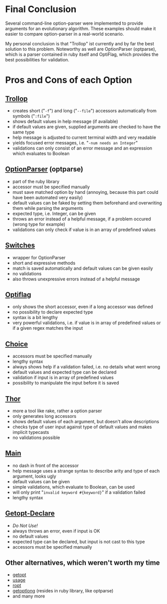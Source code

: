 Final Conclusion
================

Several command-line option-parser were implemented to provide arguments for an evolutionary algorithm.
These examples should make it easier to compare option-parser in a real-world scenario.

My personal conclusion is that "Trollop" ist currently and by far the best solution to this problem.
Noteworthy as well are OptionParser (optparse), which is a parser contained in ruby itself and OptiFlag, which provides the best possibilities for validation.

Pros and Cons of each Option
============================

[Trollop](http://trollop.rubyforge.org/)
----------------------------------------

  - creates short ("`-f`") and long ("`--file`") accessors automatically from symbols ("`:file`")
  - shows default values in help message (if available)
  - if default values are given, supplied arguments are checked to have the same type
  - help message is adjusted to current terminal width and very readable
  - yields focused error messages, i.e. "`-num needs an Integer`"
  - validations can only consist of an error message and an expression which evaluates to Boolean

[OptionParser](http://www.ruby-doc.org/stdlib/libdoc/optparse/rdoc/classes/OptionParser.html) (optparse)
--------------------------------------------------------------------------------------------------------

  - part of the ruby library
  - accessor must be specified manually
  - must save matched option by hand (annoying, because this part could have been automated very easily)
  - default values can be faked by setting them beforehand and overwriting them while parsing the arguments
  - expected type, i.e. Integer, can be given
  - throws an error instead of a helpful message, if a problem occured (wrong type for example)
  - validations can only check if value is in an array of predefined values
  
[Switches](https://github.com/thoran/switches)
----------------------------------------------

  - wrapper for OptionParser
  - short and expressive methods
  - match is saved automatically and default values can be given easily
  - no validations
  - also throws unexpressive errors instead of a helpful message

[Optiflag](http://optiflag.rubyforge.org/quick.html)
----------------------------------------------------

  - only shows the short accessor, even if a long accessor was defined
  - no possibility to declare expected type
  - syntax is a bit lengthy
  - very powerful validations, i.e. if value is in array of predefined values or if a given regex matches the input

[Choice](http://choice.rubyforge.org/)
--------------------------------------

  - accessors must be specified manually
  - lengthy syntax
  - always shows help if a validation failed, i.e. no details what went wrong
  - default values and expected type can be declared
  - validation if input is in array of predefined values
  - possibility to manipulate the input before it is saved
  
[Thor](https://github.com/wycats/thor)
--------------------------------------

  - more a tool like rake, rather a option parser
  - only generates long accessors
  - shows default values of each argument, but doesn't allow descriptions
  - checks type of user input against type of default values and makes implicit typecasts
  - no validations possible
  
[Main](https://github.com/ahoward/main)
---------------------------------------

  - no dash in front of the accessor
  - help message uses a strange syntax to describe arity and type of each argument, looks ugly
  - default values can be given
  - simple validations, which evaluate to Boolean, can be used
  - will only print "`invalid keyword #{keyword}`" if a validation failed
  - lengthy syntax

[Getopt-Declare](http://getoptdeclare.rubyforge.org/)
-----------------------------------------------------

  - _Do Not Use!_
  - always throws an error, even if input is OK
  - no default values
  - expected type can be declared, but input is not cast to this type
  - accessors must be specified manually

Other alternatives, which weren't worth my time
-----------------------------------------------

  - [getopt](https://github.com/djberg96/getopt)
  - [usage](http://rubydoc.info/gems/usage/0.0.4/frames)
  - [ropt](http://devel.korinkan.co.jp/ruby-ropt/README.ja.html)
  - [getoptlong](http://www.ruby-doc.org/stdlib/libdoc/getoptlong/rdoc/index.html) (resides in ruby library, like optparse)
  - and many more